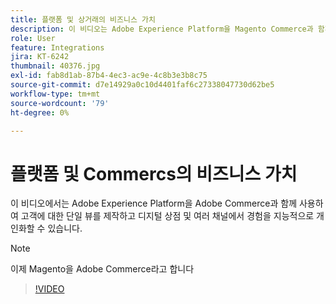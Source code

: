 ```yaml
---
title: 플랫폼 및 상거래의 비즈니스 가치
description: 이 비디오는 Adobe Experience Platform을 Magento Commerce과 함께 사용하여 고객에 대한 단일 뷰를 제작하고 디지털 상점 및 여러 채널에서 경험을 지능적으로 개인화할 수 있습니다.
role: User
feature: Integrations
jira: KT-6242
thumbnail: 40376.jpg
exl-id: fab8d1ab-87b4-4ec3-ac9e-4c8b3e3b8c75
source-git-commit: d7e14929a0c10d4401faf6c27338047730d62be5
workflow-type: tm+mt
source-wordcount: '79'
ht-degree: 0%

---
```


# 플랫폼 및 Commercs의 비즈니스 가치

이 비디오에서는 Adobe Experience Platform을 Adobe Commerce과 함께 사용하여 고객에 대한 단일 뷰를 제작하고 디지털 상점 및 여러 채널에서 경험을 지능적으로 개인화할 수 있습니다.

>[!NOTE]
>
> 이제 Magento을 Adobe Commerce라고 합니다


>[!VIDEO](https://video.tv.adobe.com/v/40376?quality=12&learn=on)

